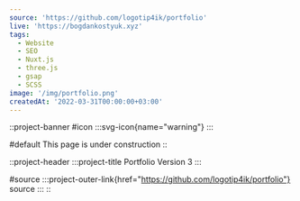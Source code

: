 ```yaml
---
source: 'https://github.com/logotip4ik/portfolio'
live: 'https://bogdankostyuk.xyz'
tags:
  - Website
  - SEO
  - Nuxt.js
  - three.js
  - gsap
  - SCSS
image: '/img/portfolio.png'
createdAt: '2022-03-31T00:00:00+03:00'
---
```


::project-banner
#icon
:::svg-icon{name="warning"}
:::

#default
This page is under construction
::

::project-header
:::project-title
Portfolio Version 3
:::

#source
:::project-outer-link{href="https://github.com/logotip4ik/portfolio"}
source
:::
::
